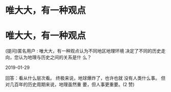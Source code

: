 # 唯大大，有一种观点

# 唯大大，有一种观点

(提问)匿名用户 : 唯大大，有一种观点认为不同地区地理环境 决定了不同的历史走向，您认为地理与历史之间的关系是什 么？

2019-01-29

回答：看从什么层次看。 终极来说，地球爆炸了，也许也就 没有人类什么事。 但对几百年的历史周期来说，地理虽然重 要，但人事更重要。(2 赞)